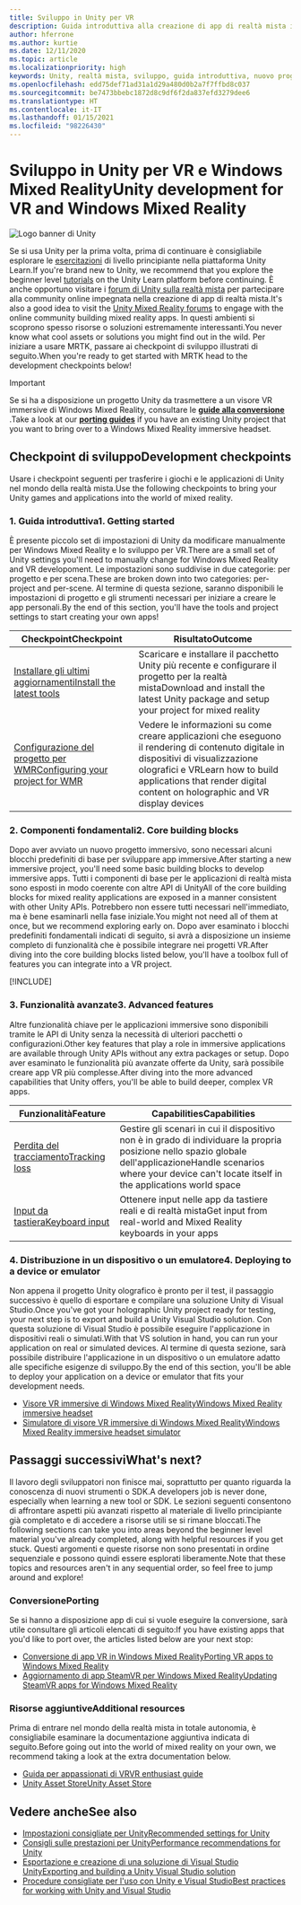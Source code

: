 ```yaml
---
title: Sviluppo in Unity per VR
description: Guida introduttiva alla creazione di app di realtà mista in Unity per VR e visori VR immersive di Windows Mixed Reality.
author: hferrone
ms.author: kurtie
ms.date: 12/11/2020
ms.topic: article
ms.localizationpriority: high
keywords: Unity, realtà mista, sviluppo, guida introduttiva, nuovo progetto, conversione, funzionalità, fotocamera, simulazione, emulazione, documentazione, visore VR realtà mista, visore VR di windows mixed reality, visore per realtà virtuale, che cos'è la realtà virtuale, che cos'è la realtà aumentata, MRTK, mixed reality toolkit, input vocale, fotocamera individuabile, emulatore, Azure, esercitazioni
ms.openlocfilehash: edd75def71ad31a1d29a480d0b2a7f7ffbd8c037
ms.sourcegitcommit: be7473bbebc1872d8c9df6f2da837efd3279dee6
ms.translationtype: HT
ms.contentlocale: it-IT
ms.lasthandoff: 01/15/2021
ms.locfileid: "98226430"
---
```

# <a name="unity-development-for-vr-and-windows-mixed-reality"></a><span data-ttu-id="beab9-104">Sviluppo in Unity per VR e Windows Mixed Reality</span><span class="sxs-lookup"><span data-stu-id="beab9-104">Unity development for VR and Windows Mixed Reality</span></span>

![Logo banner di Unity](../images/unity_logo_banner.png)

<span data-ttu-id="beab9-106">Se si usa Unity per la prima volta, prima di continuare è consigliabile esplorare le [esercitazioni](https://unity3d.com/learn/tutorials) di livello principiante nella piattaforma Unity Learn.</span><span class="sxs-lookup"><span data-stu-id="beab9-106">If you're brand new to Unity, we recommend that you explore the beginner level [tutorials](https://unity3d.com/learn/tutorials) on the Unity Learn platform before continuing.</span></span> <span data-ttu-id="beab9-107">È anche opportuno visitare i [forum di Unity sulla realtà mista](https://forum.unity3d.com/forums/hololens.102/) per partecipare alla community online impegnata nella creazione di app di realtà mista.</span><span class="sxs-lookup"><span data-stu-id="beab9-107">It's also a good idea to visit the [Unity Mixed Reality forums](https://forum.unity3d.com/forums/hololens.102/) to engage with the online community building mixed reality apps.</span></span> <span data-ttu-id="beab9-108">In questi ambienti si scoprono spesso risorse o soluzioni estremamente interessanti.</span><span class="sxs-lookup"><span data-stu-id="beab9-108">You never know what cool assets or solutions you might find out in the wild.</span></span> <span data-ttu-id="beab9-109">Per iniziare a usare MRTK, passare ai checkpoint di sviluppo illustrati di seguito.</span><span class="sxs-lookup"><span data-stu-id="beab9-109">When you're ready to get started with MRTK head to the development checkpoints below!</span></span>

> [!IMPORTANT]
> <span data-ttu-id="beab9-110">Se si ha a disposizione un progetto Unity da trasmettere a un visore VR immersive di Windows Mixed Reality, consultare le **[guide alla conversione](../porting-apps/porting-overview.md)** .</span><span class="sxs-lookup"><span data-stu-id="beab9-110">Take a look at our **[porting guides](../porting-apps/porting-overview.md)** if you have an existing Unity project that you want to bring over to a Windows Mixed Reality immersive headset.</span></span> 

## <a name="development-checkpoints"></a><span data-ttu-id="beab9-111">Checkpoint di sviluppo</span><span class="sxs-lookup"><span data-stu-id="beab9-111">Development checkpoints</span></span>

<span data-ttu-id="beab9-112">Usare i checkpoint seguenti per trasferire i giochi e le applicazioni di Unity nel mondo della realtà mista.</span><span class="sxs-lookup"><span data-stu-id="beab9-112">Use the following checkpoints to bring your Unity games and applications into the world of mixed reality.</span></span> 

### <a name="1-getting-started"></a><span data-ttu-id="beab9-113">1. Guida introduttiva</span><span class="sxs-lookup"><span data-stu-id="beab9-113">1. Getting started</span></span>

<span data-ttu-id="beab9-114">È presente piccolo set di impostazioni di Unity da modificare manualmente per Windows Mixed Reality e lo sviluppo per VR.</span><span class="sxs-lookup"><span data-stu-id="beab9-114">There are a small set of Unity settings you'll need to manually change for Windows Mixed Reality and VR developoment.</span></span> <span data-ttu-id="beab9-115">Le impostazioni sono suddivise in due categorie: per progetto e per scena.</span><span class="sxs-lookup"><span data-stu-id="beab9-115">These are broken down into two categories: per-project and per-scene.</span></span> <span data-ttu-id="beab9-116">Al termine di questa sezione, saranno disponibili le impostazioni di progetto e gli strumenti necessari per iniziare a creare le app personali.</span><span class="sxs-lookup"><span data-stu-id="beab9-116">By the end of this section, you'll have the tools and project settings to start creating your own apps!</span></span>

|  <span data-ttu-id="beab9-117">Checkpoint</span><span class="sxs-lookup"><span data-stu-id="beab9-117">Checkpoint</span></span>  |  <span data-ttu-id="beab9-118">Risultato</span><span class="sxs-lookup"><span data-stu-id="beab9-118">Outcome</span></span>  |
| --- | --- |
| [<span data-ttu-id="beab9-119">Installare gli ultimi aggiornamenti</span><span class="sxs-lookup"><span data-stu-id="beab9-119">Install the latest tools</span></span>](../install-the-tools.md) | <span data-ttu-id="beab9-120">Scaricare e installare il pacchetto Unity più recente e configurare il progetto per la realtà mista</span><span class="sxs-lookup"><span data-stu-id="beab9-120">Download and install the latest Unity package and setup your project for mixed reality</span></span> |
| [<span data-ttu-id="beab9-121">Configurazione del progetto per WMR</span><span class="sxs-lookup"><span data-stu-id="beab9-121">Configuring your project for WMR</span></span>](configure-unity-project.md) | <span data-ttu-id="beab9-122">Vedere le informazioni su come creare applicazioni che eseguono il rendering di contenuto digitale in dispositivi di visualizzazione olografici e VR</span><span class="sxs-lookup"><span data-stu-id="beab9-122">Learn how to build applications that render digital content on holographic and VR display devices</span></span> |

### <a name="2-core-building-blocks"></a><span data-ttu-id="beab9-123">2. Componenti fondamentali</span><span class="sxs-lookup"><span data-stu-id="beab9-123">2. Core building blocks</span></span>

<span data-ttu-id="beab9-124">Dopo aver avviato un nuovo progetto immersivo, sono necessari alcuni blocchi predefiniti di base per sviluppare app immersive.</span><span class="sxs-lookup"><span data-stu-id="beab9-124">After starting a new immersive project, you'll need some basic building blocks to develop immersive apps.</span></span> <span data-ttu-id="beab9-125">Tutti i componenti di base per le applicazioni di realtà mista sono esposti in modo coerente con altre API di Unity</span><span class="sxs-lookup"><span data-stu-id="beab9-125">All of the core building blocks for mixed reality applications are exposed in a manner consistent with other Unity APIs.</span></span> <span data-ttu-id="beab9-126">Potrebbero non essere tutti necessari nell'immediato, ma è bene esaminarli nella fase iniziale.</span><span class="sxs-lookup"><span data-stu-id="beab9-126">You might not need all of them at once, but we recommend exploring early on.</span></span> <span data-ttu-id="beab9-127">Dopo aver esaminato i blocchi predefiniti fondamentali indicati di seguito, si avrà a disposizione un insieme completo di funzionalità che è possibile integrare nei progetti VR.</span><span class="sxs-lookup"><span data-stu-id="beab9-127">After diving into the core building blocks listed below, you'll have a toolbox full of features you can integrate into a VR project.</span></span>

[!INCLUDE[](../includes/unity-building-blocks-wmr.md)]

### <a name="3-advanced-features"></a><span data-ttu-id="beab9-128">3. Funzionalità avanzate</span><span class="sxs-lookup"><span data-stu-id="beab9-128">3. Advanced features</span></span>

<span data-ttu-id="beab9-129">Altre funzionalità chiave per le applicazioni immersive sono disponibili tramite le API di Unity senza la necessità di ulteriori pacchetti o configurazioni.</span><span class="sxs-lookup"><span data-stu-id="beab9-129">Other key features that play a role in immersive applications are available through Unity APIs without any extra packages or setup.</span></span> <span data-ttu-id="beab9-130">Dopo aver esaminato le funzionalità più avanzate offerte da Unity, sarà possibile creare app VR più complesse.</span><span class="sxs-lookup"><span data-stu-id="beab9-130">After diving into the more advanced capabilities that Unity offers, you'll be able to build deeper, complex VR apps.</span></span>

|  <span data-ttu-id="beab9-131">Funzionalità</span><span class="sxs-lookup"><span data-stu-id="beab9-131">Feature</span></span>  |  <span data-ttu-id="beab9-132">Capabilities</span><span class="sxs-lookup"><span data-stu-id="beab9-132">Capabilities</span></span>  |
| --- | --- |
| [<span data-ttu-id="beab9-133">Perdita del tracciamento</span><span class="sxs-lookup"><span data-stu-id="beab9-133">Tracking loss</span></span>](tracking-loss-in-unity.md) | <span data-ttu-id="beab9-134">Gestire gli scenari in cui il dispositivo non è in grado di individuare la propria posizione nello spazio globale dell'applicazione</span><span class="sxs-lookup"><span data-stu-id="beab9-134">Handle scenarios where your device can't locate itself in the applications world space</span></span> |
| [<span data-ttu-id="beab9-135">Input da tastiera</span><span class="sxs-lookup"><span data-stu-id="beab9-135">Keyboard input</span></span>](keyboard-input-in-unity.md) | <span data-ttu-id="beab9-136">Ottenere input nelle app da tastiere reali e di realtà mista</span><span class="sxs-lookup"><span data-stu-id="beab9-136">Get input from real-world and Mixed Reality keyboards in your apps</span></span> |

### <a name="4-deploying-to-a-device-or-emulator"></a><span data-ttu-id="beab9-137">4. Distribuzione in un dispositivo o un emulatore</span><span class="sxs-lookup"><span data-stu-id="beab9-137">4. Deploying to a device or emulator</span></span>

<span data-ttu-id="beab9-138">Non appena il progetto Unity olografico è pronto per il test, il passaggio successivo è quello di esportare e compilare una soluzione Unity di Visual Studio.</span><span class="sxs-lookup"><span data-stu-id="beab9-138">Once you've got your holographic Unity project ready for testing, your next step is to export and build a Unity Visual Studio solution.</span></span> <span data-ttu-id="beab9-139">Con questa soluzione di Visual Studio è possibile eseguire l'applicazione in dispositivi reali o simulati.</span><span class="sxs-lookup"><span data-stu-id="beab9-139">With that VS solution in hand, you can run your application on real or simulated devices.</span></span> <span data-ttu-id="beab9-140">Al termine di questa sezione, sarà possibile distribuire l'applicazione in un dispositivo o un emulatore adatto alle specifiche esigenze di sviluppo.</span><span class="sxs-lookup"><span data-stu-id="beab9-140">By the end of this section, you'll be able to deploy your application on a device or emulator that fits your development needs.</span></span>

* [<span data-ttu-id="beab9-141">Visore VR immersive di Windows Mixed Reality</span><span class="sxs-lookup"><span data-stu-id="beab9-141">Windows Mixed Reality immersive headset</span></span>](../platform-capabilities-and-apis/using-visual-studio.md)
* [<span data-ttu-id="beab9-142">Simulatore di visore VR immersive di Windows Mixed Reality</span><span class="sxs-lookup"><span data-stu-id="beab9-142">Windows Mixed Reality immersive headset simulator</span></span>](../platform-capabilities-and-apis/using-the-windows-mixed-reality-simulator.md)

## <a name="whats-next"></a><span data-ttu-id="beab9-143">Passaggi successivi</span><span class="sxs-lookup"><span data-stu-id="beab9-143">What's next?</span></span>

<span data-ttu-id="beab9-144">Il lavoro degli sviluppatori non finisce mai, soprattutto per quanto riguarda la conoscenza di nuovi strumenti o SDK.</span><span class="sxs-lookup"><span data-stu-id="beab9-144">A developers job is never done, especially when learning a new tool or SDK.</span></span> <span data-ttu-id="beab9-145">Le sezioni seguenti consentono di affrontare aspetti più avanzati rispetto al materiale di livello principiante già completato e di accedere a risorse utili se si rimane bloccati.</span><span class="sxs-lookup"><span data-stu-id="beab9-145">The following sections can take you into areas beyond the beginner level material you've already completed, along with helpful resources if you get stuck.</span></span> <span data-ttu-id="beab9-146">Questi argomenti e queste risorse non sono presentati in ordine sequenziale e possono quindi essere esplorati liberamente.</span><span class="sxs-lookup"><span data-stu-id="beab9-146">Note that these topics and resources aren't in any sequential order, so feel free to jump around and explore!</span></span>

### <a name="porting"></a><span data-ttu-id="beab9-147">Conversione</span><span class="sxs-lookup"><span data-stu-id="beab9-147">Porting</span></span>

<span data-ttu-id="beab9-148">Se si hanno a disposizione app di cui si vuole eseguire la conversione, sarà utile consultare gli articoli elencati di seguito:</span><span class="sxs-lookup"><span data-stu-id="beab9-148">If you have existing apps that you'd like to port over, the articles listed below are your next stop:</span></span>

* [<span data-ttu-id="beab9-149">Conversione di app VR in Windows Mixed Reality</span><span class="sxs-lookup"><span data-stu-id="beab9-149">Porting VR apps to Windows Mixed Reality</span></span>](https://docs.microsoft.com/windows/mixed-reality/develop/porting-apps/porting-guides?tabs=project)
* [<span data-ttu-id="beab9-150">Aggiornamento di app SteamVR per Windows Mixed Reality</span><span class="sxs-lookup"><span data-stu-id="beab9-150">Updating SteamVR apps for Windows Mixed Reality</span></span>](https://docs.microsoft.com/windows/mixed-reality/develop/porting-apps/updating-your-steamvr-application-for-windows-mixed-reality)

### <a name="additional-resources"></a><span data-ttu-id="beab9-151">Risorse aggiuntive</span><span class="sxs-lookup"><span data-stu-id="beab9-151">Additional resources</span></span>

<span data-ttu-id="beab9-152">Prima di entrare nel mondo della realtà mista in totale autonomia, è consigliabile esaminare la documentazione aggiuntiva indicata di seguito.</span><span class="sxs-lookup"><span data-stu-id="beab9-152">Before going out into the world of mixed reality on your own, we recommend taking a look at the extra documentation below.</span></span> 

* [<span data-ttu-id="beab9-153">Guida per appassionati di VR</span><span class="sxs-lookup"><span data-stu-id="beab9-153">VR enthusiast guide</span></span>](https://docs.microsoft.com/windows/mixed-reality/enthusiast-guide/vr-journey)
* [<span data-ttu-id="beab9-154">Unity Asset Store</span><span class="sxs-lookup"><span data-stu-id="beab9-154">Unity Asset Store</span></span>](https://www.assetstore.unity3d.com)

## <a name="see-also"></a><span data-ttu-id="beab9-155">Vedere anche</span><span class="sxs-lookup"><span data-stu-id="beab9-155">See also</span></span> 

* [<span data-ttu-id="beab9-156">Impostazioni consigliate per Unity</span><span class="sxs-lookup"><span data-stu-id="beab9-156">Recommended settings for Unity</span></span>](recommended-settings-for-unity.md)
* [<span data-ttu-id="beab9-157">Consigli sulle prestazioni per Unity</span><span class="sxs-lookup"><span data-stu-id="beab9-157">Performance recommendations for Unity</span></span>](performance-recommendations-for-unity.md)
* [<span data-ttu-id="beab9-158">Esportazione e creazione di una soluzione di Visual Studio Unity</span><span class="sxs-lookup"><span data-stu-id="beab9-158">Exporting and building a Unity Visual Studio solution</span></span>](exporting-and-building-a-unity-visual-studio-solution.md)
* [<span data-ttu-id="beab9-159">Procedure consigliate per l'uso con Unity e Visual Studio</span><span class="sxs-lookup"><span data-stu-id="beab9-159">Best practices for working with Unity and Visual Studio</span></span>](best-practices-for-working-with-unity-and-visual-studio.md)
